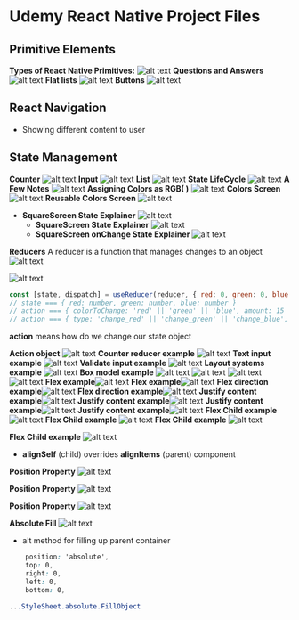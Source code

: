 # Udemy React Native Project Files

## Primitive Elements

**Types of React Native Primitives:**
![alt text](https://raw.githubusercontent.com/bvasilop/Udemy-React-Native/master/Readme-images//primitives.png "React Native Primitives")
**Questions and Answers**
![alt text](https://raw.githubusercontent.com/bvasilop/Udemy-React-Native/master/Readme-images//q-a.png "Questions and Answers")
**Flat lists**
![alt text](https://raw.githubusercontent.com/bvasilop/Udemy-React-Native/master/Readme-images//flat-list.png "Flat list")
**Buttons**
![alt text](https://raw.githubusercontent.com/bvasilop/Udemy-React-Native/master/Readme-images//button.png "Flat list")

## React Navigation

- Showing different content to user

## State Management

**Counter**
![alt text](https://raw.githubusercontent.com/bvasilop/Udemy-React-Native/master/Readme-images//state.png "Counter")
**Input**
![alt text](https://raw.githubusercontent.com/bvasilop/Udemy-React-Native/master/Readme-images//state-2.png "Input")
**List**
![alt text](https://raw.githubusercontent.com/bvasilop/Udemy-React-Native/master/Readme-images//state-3.png "List")
**State LifeCycle**
![alt text](https://raw.githubusercontent.com/bvasilop/Udemy-React-Native/master/Readme-images//state-4.png "State Life cyle")
**A Few Notes**
![alt text](https://raw.githubusercontent.com/bvasilop/Udemy-React-Native/master/Readme-images//state-5.png "Notes")
**Assigning Colors as RGB( )**
![alt text](https://raw.githubusercontent.com/bvasilop/Udemy-React-Native/master/Readme-images//state-6.png "Colors")
**Colors Screen**
![alt text](https://raw.githubusercontent.com/bvasilop/Udemy-React-Native/master/Readme-images//state-7.png "Colors Screen")
**Reusable Colors Screen**
![alt text](https://raw.githubusercontent.com/bvasilop/Udemy-React-Native/master/Readme-images//reusable-colors.png "Reusable Colors Screen")

- **SquareScreen State Explainer** ![alt text](https://raw.githubusercontent.com/bvasilop/Udemy-React-Native/master/Readme-images//square-state.png "Square State Explainer")
  - **SquareScreen State Explainer** ![alt text](https://raw.githubusercontent.com/bvasilop/Udemy-React-Native/master/Readme-images//square-state-2.png "Square State Explainer")
  - **SquareScreen onChange State Explainer** ![alt text](https://raw.githubusercontent.com/bvasilop/Udemy-React-Native/master/Readme-images//square-state-3.png "Square State Explainer")

**Reducers**
A reducer is a function that manages changes to an object
![alt text](https://raw.githubusercontent.com/bvasilop/Udemy-React-Native/master/Readme-images//reducer.png "Reducers")

![alt text](https://raw.githubusercontent.com/bvasilop/Udemy-React-Native/master/Readme-images//reducer2.png "Reducers")

```javascript
const [state, dispatch] = useReducer(reducer, { red: 0, green: 0, blue: 0 });
// state === { red: number, green: number, blue: number }
// action === { colorToChange: 'red' || 'green' || 'blue', amount: 15 || -15}
// action === { type: 'change_red' || 'change_green' || 'change_blue', payload: 15 || -15}
```

**action** means how do we change our state object

**Action object** ![alt text](https://raw.githubusercontent.com/bvasilop/Udemy-React-Native/master/Readme-images/action.png "Actions")
**Counter reducer example** ![alt text](https://raw.githubusercontent.com/bvasilop/Udemy-React-Native/master/Readme-images/counter-reduce.png "Counter reducer example")
**Text input example** ![alt text](https://raw.githubusercontent.com/bvasilop/Udemy-React-Native/master/Readme-images//text-input.png "Text input")
**Validate input example** ![alt text](https://raw.githubusercontent.com/bvasilop/Udemy-React-Native/master/Readme-images//validate-input.png "Validate input")
**Layout systems example** ![alt text](https://raw.githubusercontent.com/bvasilop/Udemy-React-Native/master/Readme-images//layout.png "Layout")
**Box model example** ![alt text](https://raw.githubusercontent.com/bvasilop/Udemy-React-Native/master/Readme-images//box-model.png "Box model")
![alt text](https://raw.githubusercontent.com/bvasilop/Udemy-React-Native/master/Readme-images//box-model-2.png "Box model")
![alt text](https://raw.githubusercontent.com/bvasilop/Udemy-React-Native/master/Readme-images//box-model-3.png "Box model")
![alt text](https://raw.githubusercontent.com/bvasilop/Udemy-React-Native/master/Readme-images//shortcuts.png "Box model")
**Flex example**![alt text](https://raw.githubusercontent.com/bvasilop/Udemy-React-Native/master/Readme-images//flex.png "Flex model")
**Flex example**![alt text](https://raw.githubusercontent.com/bvasilop/Udemy-React-Native/master/Readme-images//flex-2.png "Flex model")
**Flex direction example**![alt text](https://raw.githubusercontent.com/bvasilop/Udemy-React-Native/master/Readme-images//flex-3.png "Flex direction model")
**Flex direction example**![alt text](https://raw.githubusercontent.com/bvasilop/Udemy-React-Native/master/Readme-images//flex-4.png "Flex direction model")
**Justify content example**![alt text](https://raw.githubusercontent.com/bvasilop/Udemy-React-Native/master/Readme-images//justify-content.png "Justify content example")
**Justify content example**![alt text](https://raw.githubusercontent.com/bvasilop/Udemy-React-Native/master/Readme-images//justify-content-2.png "Justify content example")
**Justify content example**![alt text](https://raw.githubusercontent.com/bvasilop/Udemy-React-Native/master/Readme-images//justify-content-3.png "Justify content example")
**Justify content example**![alt text](https://raw.githubusercontent.com/bvasilop/Udemy-React-Native/master/Readme-images//justify-content-4.png "Justify content example")
**Flex Child example** ![alt text](https://raw.githubusercontent.com/bvasilop/Udemy-React-Native/master/Readme-images//flex-child-2.png "Flex child content example")
**Flex Child example** ![alt text](https://raw.githubusercontent.com/bvasilop/Udemy-React-Native/master/Readme-images//flex-child-3.png "Flex child content example")
**Flex Child example** ![alt text](https://raw.githubusercontent.com/bvasilop/Udemy-React-Native/master/Readme-images//flex-child-4.png "Flex child content example")

**Flex Child example** ![alt text](https://raw.githubusercontent.com/bvasilop/Udemy-React-Native/master/Readme-images//align-selflayout-systems.png "Flex child content example")

- **alignSelf** (child) overrides **alignItems** (parent) component

**Position Property** ![alt text](https://raw.githubusercontent.com/bvasilop/Udemy-React-Native/master/Readme-images//position-property.png "Position Property example")

**Position Property** ![alt text](https://raw.githubusercontent.com/bvasilop/Udemy-React-Native/master/Readme-images//position-property-2.png "Position Property example")

**Position Property** ![alt text](https://raw.githubusercontent.com/bvasilop/Udemy-React-Native/master/Readme-images//position-property-3.png "Position Property example")

**Absolute Fill** ![alt text](https://raw.githubusercontent.com/bvasilop/Udemy-React-Native/master/Readme-images//absolute-fill.png "Absolute Fill example")

- alt method for filling up parent container

```css
    position: 'absolute',
    top: 0,
    right: 0,
    left: 0,
    bottom: 0,
```

```css
...StyleSheet.absolute.FillObject
```
